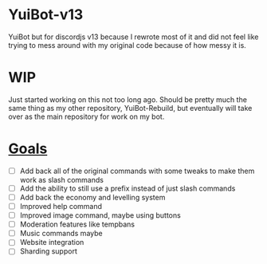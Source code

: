 # YuiBot-v13
 YuiBot but for discordjs v13 because I rewrote most of it and did not feel like trying to mess around with my original code because of how messy it is.
 
 # WIP
 Just started working on this not too long ago. Should be pretty much the same thing as my other repository, YuiBot-Rebuild, but eventually will take over as the main repository for work on my bot.
 
 # [Goals](https://github.com/applefell/YuiBot-v13/projects/1)
 - [ ] Add back all of the original commands with some tweaks to make them work as slash commands
 - [ ] Add the ability to still use a prefix instead of just slash commands
 - [ ] Add back the economy and levelling system
 - [ ] Improved help command
 - [ ] Improved image command, maybe using buttons
 - [ ] Moderation features like tempbans
 - [ ] Music commands maybe
 - [ ] Website integration
 - [ ] Sharding support
